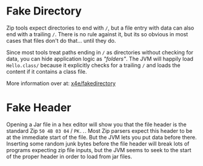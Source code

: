 # Fake Directory

Zip tools expect directories to end with `/`, but a file entry with data can also end with a trailing `/`. There is no rule against it, but its so obvious in most cases that files don't do that... until they do. 

Since most tools treat paths ending in `/` as directories without checking for data, you can hide application logic as _"folders"_. The JVM will happily load `Hello.class/` because it explicitly checks for a trailing `/` and loads the content if  it contains a class file.

More information over at: [x4e/fakedirectory](https://github.com/x4e/fakedirectory) 

# Fake Header

Opening a Jar file in a hex editor will show you that the file header is the standard Zip `50 4B 03 04` / `PK..`. Most Zip parsers expect this header to be at the immediate start of the file. But the JVM lets you put data before there. Inserting some random junk bytes before the file header will break lots of programs expecting zip file inputs, but the JVM seems to seek to the start of the proper header in order to load from jar files.